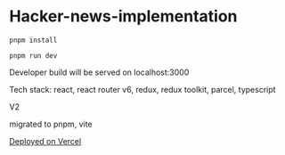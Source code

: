 # Hacker-news-implementation

```
pnpm install
```

```
pnpm run dev
```

Developer build will be served on localhost:3000

Tech stack: react, react router v6, redux, redux toolkit, parcel, typescript

V2

migrated to pnpm, vite

[Deployed on Vercel](https://seeuspacecowboy.vercel.app/)
